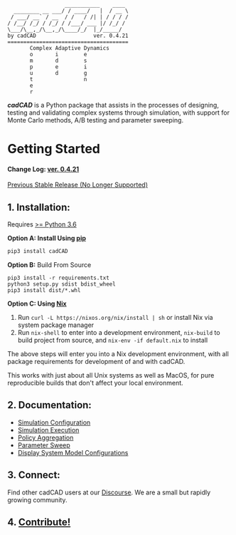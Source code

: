 ```
                  ___________    ____
  ________ __ ___/ / ____/   |  / __ \
 / ___/ __` / __  / /   / /| | / / / /
/ /__/ /_/ / /_/ / /___/ ___ |/ /_/ /
\___/\__,_/\__,_/\____/_/  |_/_____/
by cadCAD                  ver. 0.4.21
======================================
       Complex Adaptive Dynamics       
       o       i        e
       m       d        s
       p       e        i
       u       d        g
       t                n
       e
       r
```
***cadCAD*** is a Python package that assists in the processes of designing, testing and validating complex systems 
through simulation, with support for Monte Carlo methods, A/B testing and parameter sweeping. 

# Getting Started


#### Change Log: [ver. 0.4.21](CHANGELOG.md)

[Previous Stable Release (No Longer Supported)](https://github.com/cadCAD-org/cadCAD/tree/b9cc6b2e4af15d6361d60d6ec059246ab8fbf6da)


## 1. Installation: 
Requires [>= Python 3.6](https://www.python.org/downloads/) 

**Option A: Install Using [pip](https://pypi.org/project/cadCAD/)** 
```bash
pip3 install cadCAD
```

**Option B:** Build From Source
```
pip3 install -r requirements.txt
python3 setup.py sdist bdist_wheel
pip3 install dist/*.whl
```

**Option C: Using [Nix](https://nixos.org/nix/)**
1. Run `curl -L https://nixos.org/nix/install | sh` or install Nix via system package manager
2. Run `nix-shell` to enter into a development environment, `nix-build` to build project from source, and 
`nix-env -if default.nix` to install

The above steps will enter you into a Nix development environment, with all package requirements for development of and 
with cadCAD. 

This works with just about all Unix systems as well as MacOS, for pure reproducible builds that don't 
affect your local environment.

## 2. Documentation:
* [Simulation Configuration](documentation/README.md)
* [Simulation Execution](documentation/Simulation_Execution.md)
* [Policy Aggregation](documentation/Policy_Aggregation.md)
* [Parameter Sweep](documentation/System_Model_Parameter_Sweep.md)
* [Display System Model Configurations](documentation/System_Configuration.md)

## 3. Connect:
Find other cadCAD users at our [Discourse](https://community.cadcad.org/). We are a small but rapidly growing community.

## 4. [Contribute!](CONTRIBUTING.md)
